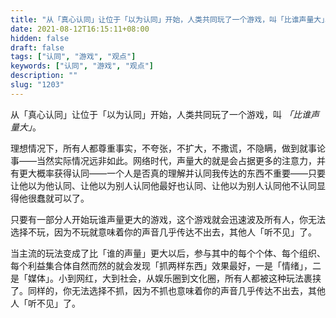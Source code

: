 ```yaml
---
title: "从「真心认同」让位于「以为认同」开始，人类共同玩了一个游戏，叫「比谁声量大」。"
date: 2021-08-12T16:15:11+08:00
hidden: false
draft: false
tags: ["认同", "游戏", "观点"]
keywords: ["认同", "游戏", "观点"]
description: ""
slug: "1203"
---
```


从「真心认同」让位于「以为认同」开始，人类共同玩了一个游戏，叫 *「比谁声量大」*。

理想情况下，所有人都尊重事实，不夸张，不扩大，不撒谎，不隐瞒，做到就事论事——当然实际情况远非如此。网络时代，声量大的就是会占据更多的注意力，并有更大概率获得认同——一个人是否真的理解并认同我传达的东西不重要——只要让他以为他认同、让他以为别人认同他最好也认同、让他以为别人认同他不认同显得他很蠢就可以了。

只要有一部分人开始玩谁声量更大的游戏，这个游戏就会迅速波及所有人，你无法选择不玩，因为不玩就意味着你的声音几乎传达不出去，其他人「听不见」了。

当主流的玩法变成了比「谁的声量」更大以后，参与其中的每个个体、每个组织、每个利益集合体自然而然的就会发现「抓两样东西」效果最好，一是「情绪」，二是「媒体」。小到网红，大到社会，从娱乐圈到文化圈，所有人都被这种玩法裹挟了。同样的，你无法选择不抓，因为不抓也意味着你的声音几乎传达不出去，其他人「听不见」了。
